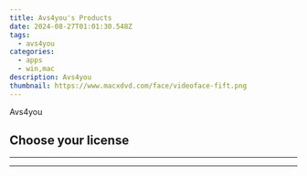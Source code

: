 ```yaml
---
title: Avs4you's Products
date: 2024-08-27T01:01:30.548Z
tags: 
  - avs4you
categories: 
  - apps
  - win,mac
description: Avs4you
thumbnail: https://www.macxdvd.com/face/videoface-fift.png
---
```


Avs4you

<!--__INIT__BEGIN__TAG__PRODUCTS__LIST__-->
<!--__INIT__END__TAG__PRODUCTS__LIST__-->

<!--__INIT__BEGIN__TAG__FEED_PRODUCTS__LIST__-->
## Choose your license

<div class="home-content-container">
  <ul class="home-article-list">
  </ul>
</div>

<hr><!--__INIT__END__TAG__FEED_PRODUCTS__LIST__-->


<hr>


